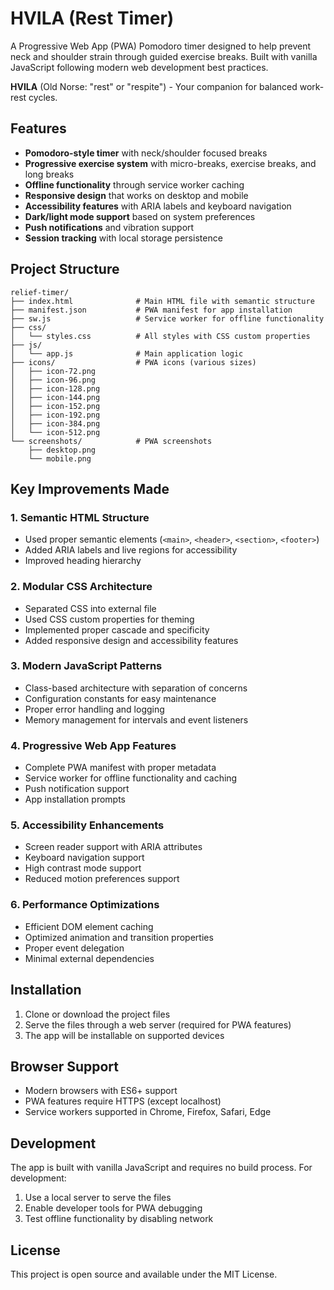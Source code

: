 # HVILA (Rest Timer)

A Progressive Web App (PWA) Pomodoro timer designed to help prevent neck and shoulder strain through guided exercise breaks. Built with vanilla JavaScript following modern web development best practices.

**HVILA** (Old Norse: "rest" or "respite") - Your companion for balanced work-rest cycles.

## Features

- **Pomodoro-style timer** with neck/shoulder focused breaks
- **Progressive exercise system** with micro-breaks, exercise breaks, and long breaks
- **Offline functionality** through service worker caching
- **Responsive design** that works on desktop and mobile
- **Accessibility features** with ARIA labels and keyboard navigation
- **Dark/light mode support** based on system preferences
- **Push notifications** and vibration support
- **Session tracking** with local storage persistence

## Project Structure

```
relief-timer/
├── index.html              # Main HTML file with semantic structure
├── manifest.json           # PWA manifest for app installation
├── sw.js                   # Service worker for offline functionality
├── css/
│   └── styles.css          # All styles with CSS custom properties
├── js/
│   └── app.js              # Main application logic
├── icons/                  # PWA icons (various sizes)
│   ├── icon-72.png
│   ├── icon-96.png
│   ├── icon-128.png
│   ├── icon-144.png
│   ├── icon-152.png
│   ├── icon-192.png
│   ├── icon-384.png
│   └── icon-512.png
└── screenshots/            # PWA screenshots
    ├── desktop.png
    └── mobile.png
```

## Key Improvements Made

### 1. **Semantic HTML Structure**
- Used proper semantic elements (`<main>`, `<header>`, `<section>`, `<footer>`)
- Added ARIA labels and live regions for accessibility
- Improved heading hierarchy

### 2. **Modular CSS Architecture**
- Separated CSS into external file
- Used CSS custom properties for theming
- Implemented proper cascade and specificity
- Added responsive design and accessibility features

### 3. **Modern JavaScript Patterns**
- Class-based architecture with separation of concerns
- Configuration constants for easy maintenance
- Proper error handling and logging
- Memory management for intervals and event listeners

### 4. **Progressive Web App Features**
- Complete PWA manifest with proper metadata
- Service worker for offline functionality and caching
- Push notification support
- App installation prompts

### 5. **Accessibility Enhancements**
- Screen reader support with ARIA attributes
- Keyboard navigation support
- High contrast mode support
- Reduced motion preferences support

### 6. **Performance Optimizations**
- Efficient DOM element caching
- Optimized animation and transition properties
- Proper event delegation
- Minimal external dependencies

## Installation

1. Clone or download the project files
2. Serve the files through a web server (required for PWA features)
3. The app will be installable on supported devices

## Browser Support

- Modern browsers with ES6+ support
- PWA features require HTTPS (except localhost)
- Service workers supported in Chrome, Firefox, Safari, Edge

## Development

The app is built with vanilla JavaScript and requires no build process. For development:

1. Use a local server to serve the files
2. Enable developer tools for PWA debugging
3. Test offline functionality by disabling network

## License

This project is open source and available under the MIT License.